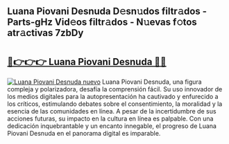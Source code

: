 ## Luana Piovani Desnuda D𝚎sn𝚞dos filtr𝚊dos - Parts-gHz Vid𝚎os filtr𝚊dos - N𝚞evas f𝚘tos atr𝚊ctivas 7zbDy

# <h2><a href="http://mb1ow9z.tromn.icu/?c=Luana+Piovani+Desnuda">🔗👉👉👉 Luana Piovani Desnuda 🔗🔗</a></h2>

[![Luana Piovani Desnuda nuevo](https://i.imgur.com/pEAQMta.gif)](http://mb1ow9z.tromn.icu/?c=Luana+Piovani+Desnuda)
Luana Piovani Desnuda, una figura compleja y polarizadora, desafía la comprensión fácil. Su uso innovador de los medios digitales para la autopresentación ha cautivado y enfurecido a los críticos, estimulando debates sobre el consentimiento, la moralidad y la esencia de las comunidades en línea. A pesar de la incertidumbre de sus acciones futuras, su impacto en la cultura en línea es palpable. Con una dedicación inquebrantable y un encanto innegable, el progreso de Luana Piovani Desnuda en el panorama digital es imparable.
